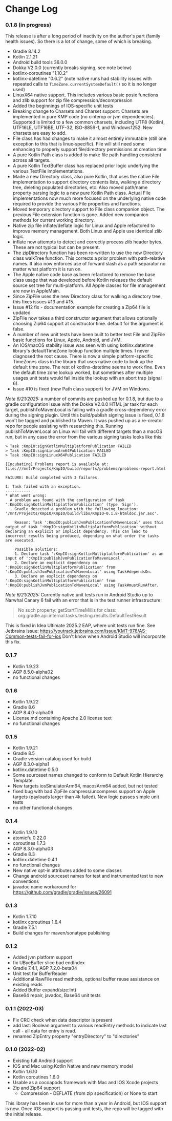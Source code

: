 # Change Log

### 0.1.8 (in progress)

This release is after a long period of inactivity on the author's part (family health issues). So there is a lot of change, some of which is breaking.
- Gradle 8.14.2
- Kotlin 2.1.21
- Android build tools 36.0.0
- Dokka V2.0.0 (currently breaks signing, see note below)
- kotlinx-coroutines "1.10.2"
- kotlinx-datetime "0.6.2" (note native runs had stability issues with repeated calls to ```TimeZone.currentSystemDefault()``` so it is no longer used)
- LinuxX64 native support. This includes various basic posix functions and zlib support for zip file compression/decompression
- Added the beginnings of IOS-specific unit tests
- Breaking change to Charsets and Charset support.  Charsets are implemented in pure KMP code (no cinterop or jvm dependencies). Supported is limited to a few common charsets, including UTF8 (Kotlin), UTF16LE, UTF16BE, UTF-32, ISO-8859-1, and Windows1252. New charsets are easy to add.
- File class has had changes to make it almost entirely immutable (still one exception to this that is linux-specific). File will still need some enhancing to properly support file/directory permissions at creation time
- A pure Kotlin Path class is added to make file path handling consistent across all targets.
- A pure Kotlin TextBuffer class has replaced prior logic underlying the various TextFile implementations.
- Made a new Directory class, also pure Kotlin, that uses the native File implementation to support directory contents lists, walking a directory tree, deleting populated directories, etc. Also moved path/name property parsing logic to a new pure Kotlin Path class. Actual FIle implementations now much more focused on the underlying native code required to provide the various File properties and functions.
- Moved temporary directory support to File class companion object. The previous File extension function is gone. Added new companion methods for current working directory.
- Native zip file inflate/deflate logic for Linux and Apple refactored to improve memory management. Both Linux and Apple use identical zlib logic.
- inflate now attempts to detect and correctly process zlib header bytes. These are not typical but can be present.
- The zipDirectory function has been re-written to use the new Directory class walkTree function. This corrects a prior problem with path-relative names. It also now enforces use of forward slash as a path separator no matter what platform it is run on.
- The Apple native code base as been refactored to remove the base class usage that was developed before Kotlin releases the default source set tree for multi-platform.  All Apple classes for file management are now in AppleMain.
- Since ZipFile uses the new Directory class for walking a directory tree, this fixes issues #13 and #15.
- Issue #12 fix - documentation example for creating a Zip64 file is updated
- ZipFile now takes a third constructor argument that allows optionally choosing Zip64 support at constructor time. default for the argument is false.
- A number of new unit tests have been built to better test File and ZipFile basic functions for Linux, Apple, Android, and JVM.
- An IOS/macOS stability issue was seen with using kotlinx.datetime library's defaultTimeZone lookup function multiple times. I never diagnosed the root cause. There is now a simple platform-specific TimeZones class in the library that uses native code to look up the default time zone.  The rest of kotlinx-datetime seems to work fine. Even the default time zone lookup worked, but sometimes after multiple usages unit tests would fail inside the lookup with an abort trap (signal 6).
- Issue #10 is fixed (new Path class support) for JVM on Windows.

*Note 6/21/2025:* a number of commits are pushed up for 0.1.8, but due to a gradle configuration issue with the Dokka V2.0.0 HTML jar task for each target, publishToMavenLocal is failing with a gradle cross-dependency error during the signing plugin.  Until this build/publish signing issue is fixed, 0.1.8 won't be tagged and published to Maven. It was pushed up as a re-creator repo for people assisting with researching this. Running publishToMavenLocal on Linux will fail with different targets than a macOS run, but in any case the error from the various signing tasks looks like this:
```
> Task :KmpIO:signKotlinMultiplatformPublication FAILED
> Task :KmpIO:signLinuxArm64Publication FAILED
> Task :KmpIO:signLinuxX64Publication FAILED

[Incubating] Problems report is available at: file:///mnt/Projects/KmpIO/build/reports/problems/problems-report.html

FAILURE: Build completed with 3 failures.

1: Task failed with an exception.
-----------
* What went wrong:
  A problem was found with the configuration of task ':KmpIO:signKotlinMultiplatformPublication' (type 'Sign').
  - Gradle detected a problem with the following location: '/mnt/Projects/KmpIO/KmpIO/build/libs/KmpIO-0.1.8-htmldoc.jar.asc'.

    Reason: Task ':KmpIO:publishJvmPublicationToMavenLocal' uses this output of task ':KmpIO:signKotlinMultiplatformPublication' without declaring an explicit or implicit dependency. This can lead to incorrect results being produced, depending on what order the tasks are executed.

    Possible solutions:
    1. Declare task ':KmpIO:signKotlinMultiplatformPublication' as an input of ':KmpIO:publishJvmPublicationToMavenLocal'.
    2. Declare an explicit dependency on ':KmpIO:signKotlinMultiplatformPublication' from ':KmpIO:publishJvmPublicationToMavenLocal' using Task#dependsOn.
    3. Declare an explicit dependency on ':KmpIO:signKotlinMultiplatformPublication' from ':KmpIO:publishJvmPublicationToMavenLocal' using Task#mustRunAfter.
```

*Note 6/21/2025:* Currently native unit tests run in Android Studio up to Narwhal Canary 6 fail with an error that is in the test runner infrastructure:

> No such property: getStartTimeMillis for class: org.gradle.api.internal.tasks.testing.results.DefaultTestResult

This is fixed in Idea Ultimate 2025.2 EAP, where unit tests run fine. See Jetbrains issue: https://youtrack.jetbrains.com/issue/KMT-978/AS-Common-tests-fail-for-ios
Don't know when Android Studio will incorporate this fix.

### 0.1.7

- Kotlin 1.9.23
- AGP 8.5.0-alpha02
- no functional changes

### 0.1.6

- Kotlin 1.9.22
- Gradle 8.6
- AGP 8.4.0-alpha09
- License.md containing Apache 2.0 license text
- no functional changes

### 0.1.5

- Kotlin 1.9.21
- Gradle 8.5
- Gradle version catalog used for build
- AGP 8.3.0-alpha1
- kotlinx.datetime 0.5.0
- Some sourceset names changed to conform to Default Kotlin Hierarchy Template. 
- New targets iosSimulatorArm64, macosArm64 added, but not tested
- fixed bug with bad ZipFile compress/uncompress support on Apple targets (payloads larger than 4k failed). New logic passes simple unit tests
- no other functional changes

### 0.1.4

- Kotlin 1.9.10
- atomicfu 0.22.0
- coroutines 1.7.3
- AGP 8.3.0-alpha03
- Gradle 8.3
- kotlinx.datetime 0.4.1
- no functional changes
- New native opt-in attributes added to some classes
- Change android sourceset names for test and instrumented test to new conventions
- javadoc name workaround for https://github.com/gradle/gradle/issues/26091

### 0.1.3

- Kotlin 1.7.10
- kotlinx coroutines 1.6.4
- Gradle 7.5.1
- Build changes for maven/sonatype publishing

### 0.1.2

- Added jvm platform support
- fix UByeBuffer slice bad endIndex
- Gradle 7.4.1, AGP 7.2.0-beta04
- Unit test for BufferReader
- Additional RawFile read methods, optional buffer reuse assistance on existing reads
- Added Buffer expand(size:Int) 
- Base64 repair, javadoc, Base64 unit tests

### 0.1.1 (2022-03)

- Fix CRC check when data descriptor is present
- add last: Boolean argument to various readEntry methods to indicate last call - all data for entry is read. 
- renamed ZipEntry property "entryDirectory" to "directories" 

### 0.1.0 (2022-02)

- Existing full Android support
- IOS and Mac using Kotlin Native and new memory model
- Kotlin 1.6.10
- Kotlin coroutines 1.6.0
- Usable as a cocoapods framework with Mac and IOS Xcode projects
- Zip and Zip64 support
  - Compression - DEFLATE (from zip specification) or None to start

This library has been in use for more than a year in Android, but IOS support is new. Once IOS support is passing unit tests, the repo will be tagged with the initial release.